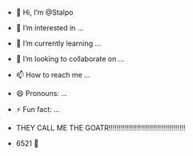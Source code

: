 - 👋 Hi, I’m @Stalpo
- 👀 I’m interested in ...
- 🌱 I’m currently learning ...
- 💞️ I’m looking to collaborate on ...
- 📫 How to reach me ...
- 😄 Pronouns: ...
- ⚡ Fun fact: ...

- THEY CALL ME THE GOATR!!!!!!!!!!!!!!!!!!!!!!!!!!!!!!!!!!!!!!
- 6521 👑
